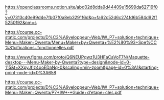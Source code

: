 
https://openclassrooms.notion.site/abd02d8dda9d44409e15699da62719f0?v=07313c40e99d4e7fb07f0a8eb3291f6d&p=fa62c52d6c274fd6b584d92f15250f92&pm=s

https://course.oc-static.com/projects/D%C3%A9veloppeur+Web/IW_P7+solution+technique+Menu+Maker+Qwenta/Menu+Maker+by+Qwenta+%E2%80%93+Spe%CC%81cifications+fonctionnelles.pdf

https://www.figma.com/proto/Q6NEUPqwz1U3HFaCaVoF7N/Maquette-desktop---Menu-Maker-by-Qwenta?type=design&node-id=0-115&t=XXpyJfiz4ooEDaNq-0&scaling=min-zoom&page-id=0%3A1&starting-point-node-id=0%3A658

https://course.oc-static.com/projects/D%C3%A9veloppeur+Web/IW_P7+solution+technique+Menu+Maker+Qwenta/P7+IW+-+Guide+d'etape+cles.pdf
